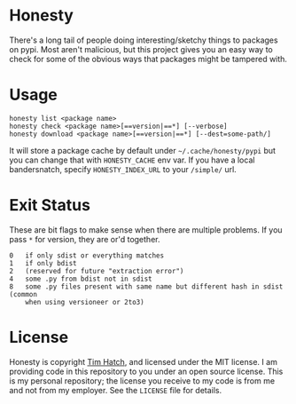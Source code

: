 # Honesty

There's a long tail of people doing interesting/sketchy things to packages on
pypi.  Most aren't malicious, but this project gives you an easy way to check
for some of the obvious ways that packages might be tampered with.

# Usage

```
honesty list <package name>
honesty check <package name>[==version|==*] [--verbose]
honesty download <package name>[==version|==*] [--dest=some-path/]
```

It will store a package cache by default under `~/.cache/honesty/pypi` but you
can change that with `HONESTY_CACHE` env var.  If you have a local bandersnatch,
specify `HONESTY_INDEX_URL` to your `/simple/` url.


# Exit Status

These are bit flags to make sense when there are multiple problems.  If you pass
`*` for version, they are or'd together.

```
0   if only sdist or everything matches
1   if only bdist
2   (reserved for future "extraction error")
4   some .py from bdist not in sdist
8   some .py files present with same name but different hash in sdist (common
    when using versioneer or 2to3)
```


# License

Honesty is copyright [Tim Hatch](http://timhatch.com/), and licensed under
the MIT license.  I am providing code in this repository to you under an open
source license.  This is my personal repository; the license you receive to
my code is from me and not from my employer. See the `LICENSE` file for details.

